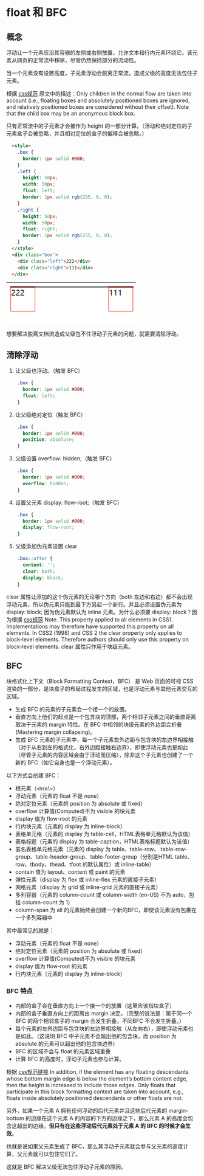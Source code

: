 # float 和 BFC

## 概念

浮动让一个元素应沿其容器的左侧或右侧放置，允许文本和行内元素环绕它。该元素从网页的正常流中移除，尽管仍然保持部分的流动性。

当一个元素没有设置高度，子元素浮动会脱离正常流，造成父级的高度无法包住子元素。

根据 [css规范](https://drafts.csswg.org/css2/#normal-block) 原文中的描述：Only children in the normal flow are taken into account (i.e., floating boxes and absolutely positioned boxes are ignored, and relatively positioned boxes are considered without their offset). Note that the child box may be an anonymous block box.

只有正常流中的子元素才会被作为 height 的一部分计算。（浮动和绝对定位的子元素盒子会被忽略，并且相对定位的盒子的偏移会被忽略。）

```html
  <style>
    .box {
      border: 1px solid #000;
    }
    .left {
      height: 50px;
      width: 50px;
      float: left;
      border: 1px solid rgb(255, 0, 0);
    }
    .right {
      height: 50px;
      width: 50px;
      float: right;
      border: 1px solid rgb(255, 0, 0);
    }
  </style>
  <div class="box">
    <div class="left">222</div>
    <div class="right">111</div>
  </div>
```

![float](../img/float1.png)

想要解决脱离文档流造成父级包不住浮动子元素的问题，就需要清除浮动。

## 清除浮动

1. 让父级也浮动。（触发 BFC）

```css
    .box {
      border: 1px solid #000;
      float: left;
    }
```

2. 让父级绝对定位（触发 BFC）

```css
    .box {
      border: 1px solid #000;
      position: absolute;
    }
```

3. 父级设置 overflow: hidden;（触发 BFC）

```css
    .box {
      border: 1px solid #000;
      overflow: hidden;
    }
```

4. 设置父元素 display: flow-root;（触发 BFC）

```css
    .box {
      border: 1px solid #000;
      display: flow-root;
    }
```

5. 父级添加伪元素设置 clear

```css
    .box::after {
      content: '';
      clear: both;
      display: block;
    }
```

clear 属性让添加的这个伪元素的无论哪个方向（both 左边和右边）都不会出现浮动元素，所以伪元素只能到最下方另起一个新行。并且必须设置伪元素为 display: block; 因为伪元素默认为 inline 元素。为什么必须要 display: block？因为根据 [css规范](https://drafts.csswg.org/css2/#flow-control) Note. This property applied to all elements in CSS1. Implementations may therefore have supported this property on all elements. In CSS2 (1998) and CSS 2 the clear property only applies to block-level elements. Therefore authors should only use this property on block-level elements. clear 属性只作用于块级元素。

## BFC

块格式化上下文（Block Formatting Context，BFC） 是 Web 页面的可视 CSS 渲染的一部分，是块盒子的布局过程发生的区域，也是浮动元素与其他元素交互的区域。

* 生成 BFC 的元素的子元素会一个接一个的放置。
* 垂直方向上他们的起点是一个包含块的顶部，两个相邻子元素之间的垂直距离取决于元素的 margin 特性。在 BFC 中相邻的块级元素的外边距会折叠 (Mastering margin collapsing)。
* 生成 BFC 元素的子元素中，每一个子元素左外边距与包含块的左边界相接触（对于从右到左的格式化，右外边距接触右边界），即使浮动元素也是如此（尽管子元素的内容区域会由于浮动而压缩），除非这个子元素也创建了一个新的 BFC（如它自身也是一个浮动元素）。

以下方式会创建 BFC：

* 根元素（`<html>`）
* 浮动元素（元素的 float 不是 none）
* 绝对定位元素（元素的 position 为 absolute 或 fixed）
* overflow 计算值(Computed)不为 visible 的块元素
* display 值为 flow-root 的元素
* 行内块元素（元素的 display 为 inline-block）
* 表格单元格（元素的 display 为 table-cell，HTML表格单元格默认为该值）
* 表格标题（元素的 display 为 table-caption，HTML表格标题默认为该值）
* 匿名表格单元格元素（元素的 display 为 table、table-row、 table-row-group、table-header-group、table-footer-group（分别是HTML table、row、tbody、thead、tfoot 的默认属性）或 inline-table）
* contain 值为 layout、content 或 paint 的元素
* 弹性元素（display 为 flex 或 inline-flex 元素的直接子元素）
* 网格元素（display 为 grid 或 inline-grid 元素的直接子元素）
* 多列容器（元素的 column-count 或 column-width (en-US) 不为 auto，包括 column-count 为 1）
* column-span 为 all 的元素始终会创建一个新的BFC，即使该元素没有包裹在一个多列容器中

其中最常见的就是：

* 浮动元素（元素的 float 不是 none）
* 绝对定位元素（元素的 position 为 absolute 或 fixed）
* overflow 计算值(Computed)不为 visible 的块元素
* display 值为 flow-root 的元素
* 行内块元素（元素的 display 为 inline-block）

### BFC 特点

* 内部的盒子会在垂直方向上一个接一个的放置（这里应该指块盒子）
* 内部的盒子垂直方向上的距离由 margin 决定。（完整的说法是：属于同一个 BFC 的两个相邻盒子的 margin 会发生折叠，不同BFC 不会发生折叠。）
* 每个元素的左外边距与包含块的左边界相接触（从左向右），即使浮动元素也是如此。（这说明 BFC 中子元素不会超出他的包含块，而 position 为 absolute 的元素可以超出他的包含块边界）
* BFC 的区域不会与 float 的元素区域重叠
* 计算 BFC 的高度时，浮动子元素也参与计算。


根据 [css规范链接](https://drafts.csswg.org/css2/#root-height) In addition, if the element has any floating descendants whose bottom margin edge is below the element’s bottom content edge, then the height is increased to include those edges. Only floats that participate in this block formatting context are taken into account, e.g., floats inside absolutely positioned descendants or other floats are not.

另外，如果一个元素 A 拥有任何浮动的后代元素并且这些后代元素的 margin-bottom 的边缘在这个元素 A 的内容的下方的边缘之下，那么元素 A 的高度会包含这超出的边缘。**但只有在这些浮动后代元素处于元素 A 的 BFC 的时候才会生效**。

也就是说如果父元素生成了 BFC，那么其浮动子元素就会参与父元素的高度计算，父元素就可以包住它们了。

这就是 BFC 解决父级无法包住浮动子元素的原因。